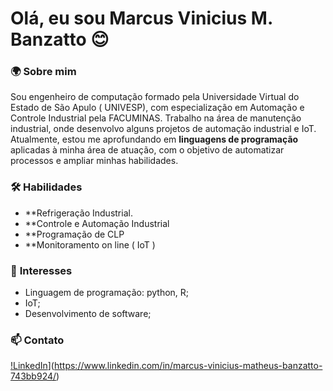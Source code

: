 # Olá, eu sou Marcus Vinicius M. Banzatto 😊

### 🌍 **Sobre mim**
Sou engenheiro de computação formado pela Universidade Virtual do Estado de São Apulo ( UNIVESP), com especialização em Automação e Controle Industrial pela FACUMINAS.
Trabalho na área de manutenção industrial, onde desenvolvo alguns projetos de automação industrial e IoT.
Atualmente, estou me aprofundando em **linguagens de programação** aplicadas à minha área de atuação, com o objetivo de automatizar processos e ampliar minhas habilidades.

### 🛠️ **Habilidades**
- **Refrigeração Industrial.
- **Controle e Automação Industrial
- **Programação de CLP
- **Monitoramento on line ( IoT )

### 🌱 **Interesses**
- Linguagem de programação: python, R;
- IoT;
- Desenvolvimento de software; 

### 📫 Contato
[!LinkedIn](https://img.shields.io/badge/LinkedIn-0077B5?style=for-the-badge&logo=linkedin&logoColor=white)](https://www.linkedin.com/in/marcus-vinicius-matheus-banzatto-743bb924/)
